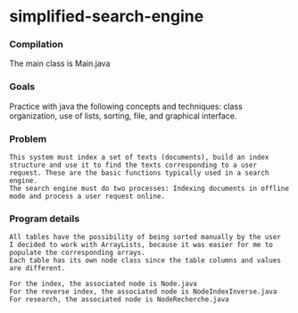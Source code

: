 # simplified-search-engine

### Compilation
The main class is Main.java

### Goals
Practice with java the following concepts and techniques: class organization, use of lists, sorting, file, and graphical interface.


### Problem
```
This system must index a set of texts (documents), build an index structure and use it to find the texts corresponding to a user request. These are the basic functions typically used in a search engine.
The search engine must do two processes: Indexing documents in offline mode and process a user request online.
```

### Program details
```
All tables have the possibility of being sorted manually by the user
I decided to work with ArrayLists, because it was easier for me to populate the corresponding arrays.
Each table has its own node class since the table columns and values are different.
    
For the index, the associated node is Node.java
For the reverse index, the associated node is NodeIndexInverse.java
For research, the associated node is NodeRecherche.java
```


